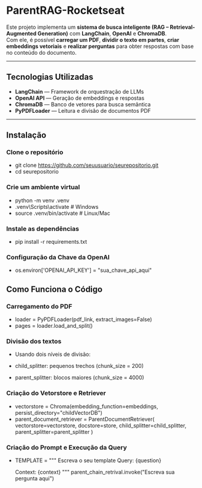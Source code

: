 # ParentRAG-Rocketseat

Este projeto implementa um **sistema de busca inteligente (RAG – Retrieval-Augmented Generation)** com **LangChain**, **OpenAI** e **ChromaDB**.  
Com ele, é possível **carregar um PDF**, **dividir o texto em partes**, **criar embeddings vetoriais** e **realizar perguntas** para obter respostas com base no conteúdo do documento.

---

##  Tecnologias Utilizadas

-  **LangChain** — Framework de orquestração de LLMs  
-  **OpenAI API** — Geração de embeddings e respostas  
-  **ChromaDB** — Banco de vetores para busca semântica  
-  **PyPDFLoader** — Leitura e divisão de documentos PDF  

---

## Instalação

###  Clone o repositório

- git clone https://github.com/seuusuario/seurepositorio.git
- cd seurepositorio
###  Crie um ambiente virtual

- python -m venv .venv
- .venv\Scripts\activate    # Windows
- source .venv/bin/activate # Linux/Mac
### Instale as dependências

- pip install -r requirements.txt

### Configuração da Chave da OpenAI
- os.environ['OPENAI_API_KEY'] = "sua_chave_api_aqui"
##  Como Funciona o Código
### Carregamento do PDF

- loader = PyPDFLoader(pdf_link, extract_images=False)
- pages = loader.load_and_split()
### Divisão dos textos
- Usando dois níveis de divisão:

- child_splitter: pequenos trechos (chunk_size = 200)

- parent_splitter: blocos maiores (chunk_size = 4000)

### Criação do Vetorstore e Retriever

- vectorstore = Chroma(embedding_function=embeddings, persist_directory="childVectorDB")
- parent_document_retriever = ParentDocumentRetriever(
    vectorstore=vectorstore,
    docstore=store,
    child_splitter=child_splitter,
    parent_splitter=parent_splitter
)
### Criação do Prompt e Execução da Query

- TEMPLATE = """
  Escreva o seu template
  Query: {question}

  Context: {context}
"""
parent_chain_retrival.invoke("Escreva sua pergunta aqui")
